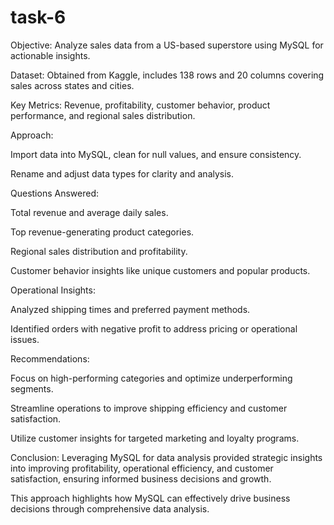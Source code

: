 # task-6

Objective: Analyze sales data from a US-based superstore using MySQL for actionable insights.

Dataset: Obtained from Kaggle, includes 138 rows and 20 columns covering sales across states and cities.

Key Metrics: Revenue, profitability, customer behavior, product performance, and regional sales distribution.

Approach:

Import data into MySQL, clean for null values, and ensure consistency.

Rename and adjust data types for clarity and analysis.

Questions Answered:

Total revenue and average daily sales.

Top revenue-generating product categories.

Regional sales distribution and profitability.

Customer behavior insights like unique customers and popular products.

Operational Insights:

Analyzed shipping times and preferred payment methods.

Identified orders with negative profit to address pricing or operational issues.

Recommendations:

Focus on high-performing categories and optimize underperforming segments.

Streamline operations to improve shipping efficiency and customer satisfaction.

Utilize customer insights for targeted marketing and loyalty programs.

Conclusion: Leveraging MySQL for data analysis provided strategic insights into improving profitability, operational efficiency, and customer satisfaction, ensuring informed business decisions and growth.

This approach highlights how MySQL can effectively drive business decisions through comprehensive data analysis.
